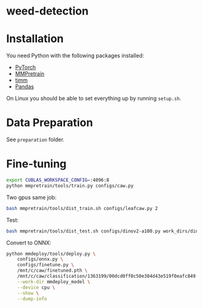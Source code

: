 # weed-detection

# Installation
You need Python with the following packages installed:
- [PyTorch](https://pytorch.org/get-started/locally/)
- [MMPretrain](https://mmpretrain.readthedocs.io/en/latest/get_started.html)
- [timm](https://timm.fast.ai/)
- [Pandas](https://pandas.pydata.org/pandas-docs/stable/getting_started/)

On Linux you should be able to set everything up by running `setup.sh`.

# Data Preparation
See `preparation` folder.

# Fine-tuning
```bash
export CUBLAS_WORKSPACE_CONFIG=:4096:8
python mmpretrain/tools/train.py configs/caw.py
```

Two gpus same job:
```bash
bash mmpretrain/tools/dist_train.sh configs/leafcaw.py 2
```

Test:
```bash
bash mmpretrain/tools/dist_test.sh configs/dinov2-a100.py work_dirs/dinov2/epoch_1.pth 2
```

Convert to ONNX:
```bash
python mmdeploy/tools/deploy.py \
    configs/onnx.py \
    configs/finetune.py \
    /mnt/c/caw/finetuned.pth \
    /mnt/c/caw/classification/1363199/00dcd0ff0c50e304d43e519f0eafc849.jpg \
    --work-dir mmdeploy_model \
    --device cpu \
    --show \
    --dump-info
```
